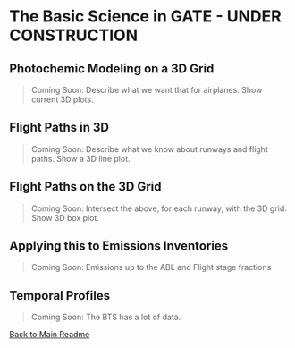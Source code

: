 # The Basic Science in GATE - UNDER CONSTRUCTION


## Photochemic Modeling on a 3D Grid

> Coming Soon: Describe what we want that for airplanes. Show current 3D plots.


## Flight Paths in 3D

> Coming Soon: Describe what we know about runways and flight paths. Show a 3D line plot.


## Flight Paths on the 3D Grid

> Coming Soon: Intersect the above, for each runway, with the 3D grid. Show 3D box plot.


## Applying this to Emissions Inventories

> Coming Soon: Emissions up to the ABL and Flight stage fractions


## Temporal Profiles

> Coming Soon: The BTS has a lot of data.


[Back to Main Readme](../README.md)
